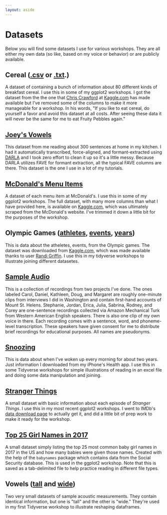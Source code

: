```yaml
---
layout: aside
---
```


Datasets
========

Below you will find some datasets I use for various workshops. They are all either my own data (so like, based on my voice or behavior) or are publicly available.

## Cereal ([.csv](/data/cereal.csv) or [.txt](/data/cereal.txt).)

A dataset of containing a bunch of information about 80 different kinds of breakfast cereal. I use this in some of my ggplot2 workshops. I got the dataset from the the one that [Chris Crawford](https://www.kaggle.com/crawford) at [Kaggle.com](https://www.kaggle.com/crawford/80-cereals) has made available but I've removed some of the columns to make it more manageable for a workshop. In his words, "If you like to eat cereal, do yourself a favor and avoid this dataset at all costs. After seeing these data it will never be the same for me to eat Fruity Pebbles again."

## [Joey's Vowels](/data/joey.csv)

This dataset from me reading about 300 sentences at home in my kitchen. I had it automatically transcribed, force-aligned, and formant-extracted using [DARLA](http://darla.dartmouth.edu) and I took zero effort to clean it up so it's a little messy. Because DARLA utilizes FAVE for formant extraction, all the typical FAVE columns are there. This dataset is the one I use in a lot of my tutorials.

## [McDonald's Menu Items](/data/menu.csv)

A dataset of each menu item at McDonald's. I use this in some of my ggplot2 workshops. The full dataset, with many more columns than what I have provided here, is available on [Kaggle.com](https://www.kaggle.com/mcdonalds/nutrition-facts), which was ultimately scraped from the McDonald's website. I've trimmed it down a little bit for the purposes of the workshop.

## Olympic Games ([athletes](/data/athletes.csv), [events](/data/events.csv), [years](/data/years.csv))

This is data about the atheletes, events, from the Olympic games. The dataset was downloaded from [Kaggle.com](https://www.kaggle.com/heesoo37/120-years-of-olympic-history-athletes-and-results), which was made available thanks to user [Randi Griffin](https://www.kaggle.com/heesoo37). I use this in my tidyverse workshops to illustrate joining different datasetes. 

## [Sample Audio](/data/sample_audio.zip)

This is a collection of recordings from two projects I've done. The ones labeled Carol, Daniel, Kathleen, Doug, and Margaret are roughly one-minute clips from interviews I did in Washington and contain first-hand accounts of Mount St. Helens. Stephanie, Jordan, Erica, Julia, Sabrina, Rodney, and Corey are one-sentence recordings collected via Amazon Mechanical Turk from Western American English speakers. There is also one clip of my own voice in there. Each recording comes with a sentence, word, and phoneme-level transcription. These speakers have given consent for me to distribute brief recordings for educational purposes. All names are pseudonyms.

## [Snoozing](/data/snoozing.xlsx)

This is data about when I've woken up every morning for about two years. Just information I downloaded from my iPhone's Health app. I use this in some Tidyverse workshops for simple illustrations of reading in an excel file and doing some data manipulation and joining. 

## [Stranger Things](/data/stranger.csv)

A small dataset with basic information about each episode of *Stranger Things*. I use this in my most recent ggplot2 workshops. I went to IMDb's [data download page](https://www.imdb.com/interfaces/) to actually get it, and did a little bit of prep work to make it ready for the workshop.

## [Top 25 Girl Names in 2017](/data/girlnames.txt)

A small dataset simply listing the top 25 most common baby girl names in 2017 in the US and how many babies were given those names. Created with the help of the `babynames` package which contains data from the Social Security database. This is used in the ggplot2 workshop. Note that this is saved as a tab-delimited file to help practice reading in different file types.

## Vowels ([tall](/data/vowels_tall.csv) and [wide](/data/vowels_wide.csv))

Two very small datasets of sample acoustic measurements. They contain identical information, but one is "tall" and the other is "wide." They're used in my first Tidyverse workshop to illustrate reshaping dataframes.
